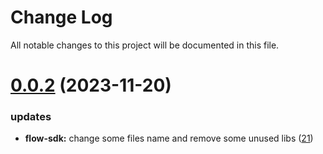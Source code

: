 
# Change Log

All notable changes to this project will be documented in this file.

# [0.0.2](https://github.com/xiaohuasheng0x1/blockchains) (2023-11-20)

### updates

- **flow-sdk:** change some files name and remove some unused libs ([21](https://github.com/xiaohuasheng0x1/blockchains/pull/21))
